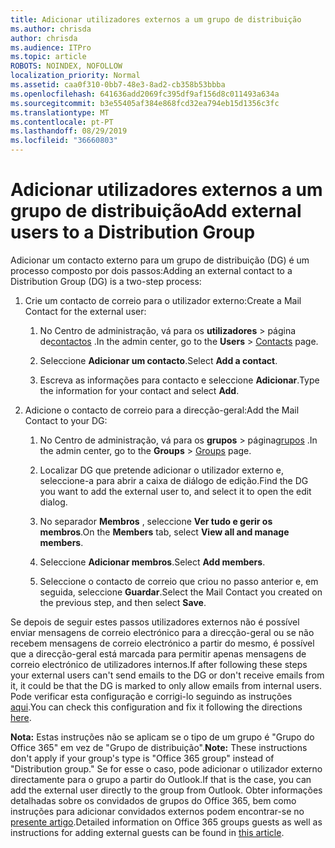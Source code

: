 ```yaml
---
title: Adicionar utilizadores externos a um grupo de distribuição
ms.author: chrisda
author: chrisda
ms.audience: ITPro
ms.topic: article
ROBOTS: NOINDEX, NOFOLLOW
localization_priority: Normal
ms.assetid: caa0f310-0bb7-48e3-8ad2-cb358b53bbba
ms.openlocfilehash: 641636add2069fc395df9af156d8c011493a634a
ms.sourcegitcommit: b3e55405af384e868fcd32ea794eb15d1356c3fc
ms.translationtype: MT
ms.contentlocale: pt-PT
ms.lasthandoff: 08/29/2019
ms.locfileid: "36660803"
---
```

# <a name="add-external-users-to-a-distribution-group"></a><span data-ttu-id="98db9-102">Adicionar utilizadores externos a um grupo de distribuição</span><span class="sxs-lookup"><span data-stu-id="98db9-102">Add external users to a Distribution Group</span></span>

<span data-ttu-id="98db9-103">Adicionar um contacto externo para um grupo de distribuição (DG) é um processo composto por dois passos:</span><span class="sxs-lookup"><span data-stu-id="98db9-103">Adding an external contact to a Distribution Group (DG) is a two-step process:</span></span>
  
1. <span data-ttu-id="98db9-104">Crie um contacto de correio para o utilizador externo:</span><span class="sxs-lookup"><span data-stu-id="98db9-104">Create a Mail Contact for the external user:</span></span>
    
    1. <span data-ttu-id="98db9-105">No Centro de administração, vá para os **utilizadores** > página de[contactos](https://admin.microsoft.com/adminportal/home#/Contact) .</span><span class="sxs-lookup"><span data-stu-id="98db9-105">In the admin center, go to the **Users** > [Contacts](https://admin.microsoft.com/adminportal/home#/Contact) page.</span></span> 
    
    2. <span data-ttu-id="98db9-106">Seleccione **Adicionar um contacto**.</span><span class="sxs-lookup"><span data-stu-id="98db9-106">Select **Add a contact**.</span></span>
    
    3. <span data-ttu-id="98db9-107">Escreva as informações para contacto e seleccione **Adicionar**.</span><span class="sxs-lookup"><span data-stu-id="98db9-107">Type the information for your contact and select **Add**.</span></span>
    
2. <span data-ttu-id="98db9-108">Adicione o contacto de correio para a direcção-geral:</span><span class="sxs-lookup"><span data-stu-id="98db9-108">Add the Mail Contact to your DG:</span></span>
    
    1. <span data-ttu-id="98db9-109">No Centro de administração, vá para os **grupos** > página[grupos](https://admin.microsoft.com/adminportal/home#/groups) .</span><span class="sxs-lookup"><span data-stu-id="98db9-109">In the admin center, go to the **Groups** > [Groups](https://admin.microsoft.com/adminportal/home#/groups) page.</span></span> 
    
    2. <span data-ttu-id="98db9-110">Localizar DG que pretende adicionar o utilizador externo e, seleccione-a para abrir a caixa de diálogo de edição.</span><span class="sxs-lookup"><span data-stu-id="98db9-110">Find the DG you want to add the external user to, and select it to open the edit dialog.</span></span>
    
    3. <span data-ttu-id="98db9-111">No separador **Membros** , seleccione **Ver tudo e gerir os membros**.</span><span class="sxs-lookup"><span data-stu-id="98db9-111">On the **Members** tab, select **View all and manage members**.</span></span> 
    
    4. <span data-ttu-id="98db9-112">Seleccione **Adicionar membros**.</span><span class="sxs-lookup"><span data-stu-id="98db9-112">Select **Add members**.</span></span>
    
    5. <span data-ttu-id="98db9-113">Seleccione o contacto de correio que criou no passo anterior e, em seguida, seleccione **Guardar**.</span><span class="sxs-lookup"><span data-stu-id="98db9-113">Select the Mail Contact you created on the previous step, and then select **Save**.</span></span>
    
<span data-ttu-id="98db9-114">Se depois de seguir estes passos utilizadores externos não é possível enviar mensagens de correio electrónico para a direcção-geral ou se não recebem mensagens de correio electrónico a partir do mesmo, é possível que a direcção-geral está marcada para permitir apenas mensagens de correio electrónico de utilizadores internos.</span><span class="sxs-lookup"><span data-stu-id="98db9-114">If after following these steps your external users can't send emails to the DG or don't receive emails from it, it could be that the DG is marked to only allow emails from internal users.</span></span> <span data-ttu-id="98db9-115">Pode verificar esta configuração e corrigi-lo seguindo as instruções [aqui](https://support.office.com/article/Fix-email-delivery-issues-for-error-code-5-7-133-in-Office-365-991abc19-7756-438f-abcb-39f69b80f284.aspx).</span><span class="sxs-lookup"><span data-stu-id="98db9-115">You can check this configuration and fix it following the directions [here](https://support.office.com/article/Fix-email-delivery-issues-for-error-code-5-7-133-in-Office-365-991abc19-7756-438f-abcb-39f69b80f284.aspx).</span></span>
  
 <span data-ttu-id="98db9-116">**Nota:** Estas instruções não se aplicam se o tipo de um grupo é "Grupo do Office 365" em vez de "Grupo de distribuição".</span><span class="sxs-lookup"><span data-stu-id="98db9-116">**Note:** These instructions don't apply if your group's type is "Office 365 group" instead of "Distribution group."</span></span> <span data-ttu-id="98db9-117">Se for esse o caso, pode adicionar o utilizador externo directamente para o grupo a partir do Outlook.</span><span class="sxs-lookup"><span data-stu-id="98db9-117">If that is the case, you can add the external user directly to the group from Outlook.</span></span> <span data-ttu-id="98db9-118">Obter informações detalhadas sobre os convidados de grupos do Office 365, bem como instruções para adicionar convidados externos podem encontrar-se no [presente artigo](https://support.office.com/article/Guest-access-in-Office-365-Groups-bfc7a840-868f-4fd6-a390-f347bf51aff6.aspx).</span><span class="sxs-lookup"><span data-stu-id="98db9-118">Detailed information on Office 365 groups guests as well as instructions for adding external guests can be found in [this article](https://support.office.com/article/Guest-access-in-Office-365-Groups-bfc7a840-868f-4fd6-a390-f347bf51aff6.aspx).</span></span>
  